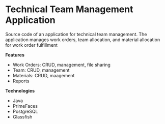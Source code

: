 # Technical Team Management Application

Source code of an application for technical team management. The application manages work orders, team allocation, and material allocation for work order fulfillment

**Features**

* Work Orders: CRUD, management, file sharing
* Team: CRUD, management
* Materials: CRUD, maagement
* Reports

**Technologies**

* Java
* PrimeFaces
* PostgreSQL
* Glassfish
